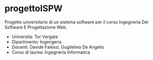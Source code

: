 # progettoISPW
Progetto universitario di un sistema software per il corso Ingegneria Del Software E Progettazione Web.

- Università: Tor Vergata
- Dipartimento: Ingengeria
- Docenti: Davide Falessi, Guglielmo De Angelis
- Corso  di laurea: Ingegneria Informatica
